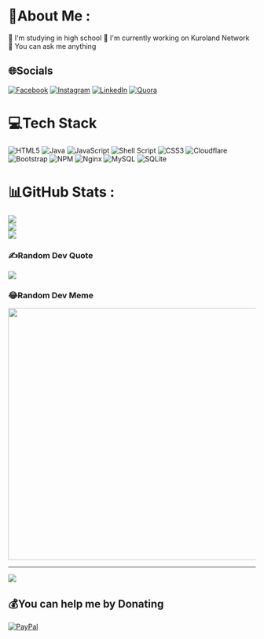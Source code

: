 # 💫About Me :
📔 I'm studying in high school
🔭 I'm currently working on Kuroland Network
💠 You can ask me anything

## 🌐Socials
[![Facebook](https://img.shields.io/badge/Facebook-%231877F2.svg?logo=Facebook&logoColor=white)](https://facebook.com/canhphung2k) [![Instagram](https://img.shields.io/badge/Instagram-%23E4405F.svg?logo=Instagram&logoColor=white)](https://instagram.com/canhphung098) [![LinkedIn](https://img.shields.io/badge/LinkedIn-%230077B5.svg?logo=linkedin&logoColor=white)](https://linkedin.com/in/canhphung) [![Quora](https://img.shields.io/badge/Quora-%23B92B27.svg?logo=Quora&logoColor=white)](https://quora.com/profile/kurozgaming) 

# 💻Tech Stack
![HTML5](https://img.shields.io/badge/html5-%23E34F26.svg?style=flat&logo=html5&logoColor=white) ![Java](https://img.shields.io/badge/java-%23ED8B00.svg?style=flat&logo=java&logoColor=white) ![JavaScript](https://img.shields.io/badge/javascript-%23323330.svg?style=flat&logo=javascript&logoColor=%23F7DF1E) ![Shell Script](https://img.shields.io/badge/shell_script-%23121011.svg?style=flat&logo=gnu-bash&logoColor=white) ![CSS3](https://img.shields.io/badge/css3-%231572B6.svg?style=flat&logo=css3&logoColor=white) ![Cloudflare](https://img.shields.io/badge/Cloudflare-F38020?style=flat&logo=Cloudflare&logoColor=white) ![Bootstrap](https://img.shields.io/badge/bootstrap-%23563D7C.svg?style=flat&logo=bootstrap&logoColor=white) ![NPM](https://img.shields.io/badge/NPM-%23000000.svg?style=flat&logo=npm&logoColor=white) ![Nginx](https://img.shields.io/badge/nginx-%23009639.svg?style=flat&logo=nginx&logoColor=white) ![MySQL](https://img.shields.io/badge/mysql-%2300f.svg?style=flat&logo=mysql&logoColor=white) ![SQLite](https://img.shields.io/badge/sqlite-%2307405e.svg?style=flat&logo=sqlite&logoColor=white)
# 📊GitHub Stats :
![](https://github-readme-stats.vercel.app/api?username=CanhPhung&theme=vue-dark&hide_border=true&include_all_commits=true&count_private=false)<br/>
![](https://github-readme-streak-stats.herokuapp.com/?user=CanhPhung&theme=vue-dark&hide_border=true)<br/>
![](https://github-readme-stats.vercel.app/api/top-langs/?username=CanhPhung&theme=vue-dark&hide_border=true&include_all_commits=true&count_private=false&layout=compact)

### ✍️Random Dev Quote
![](https://quotes-github-readme.vercel.app/api?type=horizontal&theme=dark)

### 😂Random Dev Meme
<img src="https://random-memer.herokuapp.com/" width="512px"/>

---
![](https://komarev.com/ghpvc/?username=CanhPhung&label=Visitors+Count&color=brightgreen)

  ## 💰You can help me by Donating
  [![PayPal](https://img.shields.io/badge/PayPal-00457C?style=for-the-badge&logo=paypal&logoColor=white)](https://paypal.me/canhphungdz) 

  
